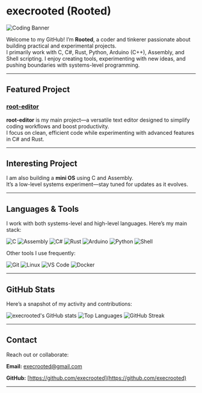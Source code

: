 # execrooted (Rooted)

![Coding Banner](https://media.giphy.com/media/3o7TKtnuHOHHUjR38Y/giphy.gif)  

Welcome to my GitHub! I’m **Rooted**, a coder and tinkerer passionate about building practical and experimental projects.  
I primarily work with C, C#, Rust, Python, Arduino (C++), Assembly, and Shell scripting. I enjoy creating tools, experimenting with new ideas, and pushing boundaries with systems-level programming.

---

## Featured Project

### [root-editor](https://github.com/execrooted/root-editor)

**root-editor** is my main project—a versatile text editor designed to simplify coding workflows and boost productivity.  
I focus on clean, efficient code while experimenting with advanced features in C# and Rust.

---

## Interesting Project

I am also building a **mini OS** using C and Assembly.  
It’s a low-level systems experiment—stay tuned for updates as it evolves.

---

## Languages & Tools

I work with both systems-level and high-level languages. Here’s my main stack:

![C](https://img.shields.io/badge/C-555555?style=for-the-badge&logo=c&logoColor=white)
![Assembly](https://img.shields.io/badge/Assembly-555555?style=for-the-badge&logo=programming&logoColor=white)
![C#](https://img.shields.io/badge/C%23-239120?style=for-the-badge&logo=c-sharp&logoColor=white)
![Rust](https://img.shields.io/badge/Rust-000000?style=for-the-badge&logo=rust&logoColor=white)
![Arduino](https://img.shields.io/badge/Arduino-D22222?style=for-the-badge&logo=arduino&logoColor=white)
![Python](https://img.shields.io/badge/Python-3776AB?style=for-the-badge&logo=python&logoColor=white)
![Shell](https://img.shields.io/badge/Shell-121011?style=for-the-badge&logo=gnu-bash&logoColor=white)

Other tools I use frequently:

![Git](https://img.shields.io/badge/Git-F05032?style=for-the-badge&logo=git&logoColor=white)
![Linux](https://img.shields.io/badge/Linux-FCC624?style=for-the-badge&logo=linux&logoColor=black)
![VS Code](https://img.shields.io/badge/VS_Code-007ACC?style=for-the-badge&logo=visual-studio-code&logoColor=white)
![Docker](https://img.shields.io/badge/Docker-2496ED?style=for-the-badge&logo=docker&logoColor=white)

---

## GitHub Stats

Here’s a snapshot of my activity and contributions:

![execrooted's GitHub stats](https://github-readme-stats.vercel.app/api?username=execrooted&show_icons=true&theme=radical&count_private=true)
![Top Languages](https://github-readme-stats.vercel.app/api/top-langs/?username=execrooted&layout=compact&theme=radical)
![GitHub Streak](https://github-readme-streak-stats.herokuapp.com/?user=execrooted&theme=radical)

---

## Contact

Reach out or collaborate:

**Email:** execrooted@gmail.com

**GitHub:** [https://github.com/execrooted](https://github.com/execrooted)

---


